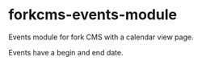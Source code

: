 forkcms-events-module
=====================
Events module for fork CMS with a calendar view page.

Events have a begin and end date.

